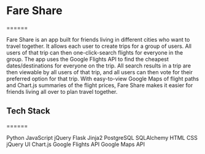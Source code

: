 # Fare Share

======

<!-- [![Coverage Status](https://coveralls.io/repos/github/minyisme/totally-named-project-yo/badge.svg?branch=master)](https://coveralls.io/github/minyisme/totally-named-project-yo?branch=master) -->

Fare Share is an app built for friends living in different cities who want to travel together. It allows each user to create trips for a group of users. All users of that trip can then one-click-search flights for everyone in the group. The app uses the Google Flights API to find the cheapest dates/destinations for everyone on the trip. All search results in a trip are then viewable by all users of that trip, and all users can then vote for their preferred option for that trip. With easy-to-view Google Maps of flight paths and Chart.js summaries of the flight prices, Fare Share makes it easier for friends living all over to plan travel together.

## Tech Stack

======

Python
JavaScript
jQuery
Flask
Jinja2
PostgreSQL
SQLAlchemy
HTML
CSS
jQuery UI
Chart.js
Google Flights API
Google Maps API